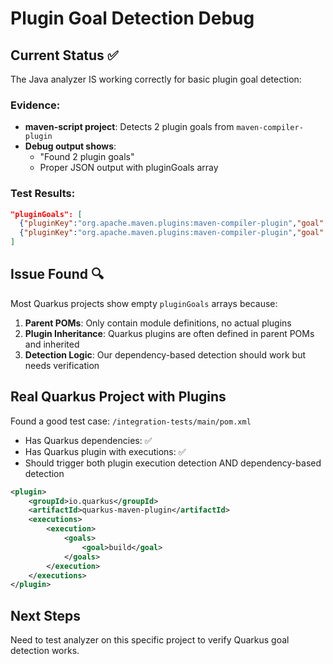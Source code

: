 # Plugin Goal Detection Debug

## Current Status ✅

The Java analyzer IS working correctly for basic plugin goal detection:

### Evidence:
- **maven-script project**: Detects 2 plugin goals from `maven-compiler-plugin`
- **Debug output shows**: 
  - "Found 2 plugin goals" 
  - Proper JSON output with pluginGoals array

### Test Results:
```json
"pluginGoals": [
  {"pluginKey":"org.apache.maven.plugins:maven-compiler-plugin","goal":"compile","phase":null,"executionId":"default","targetName":"maven-compiler:compile","targetType":"build"},
  {"pluginKey":"org.apache.maven.plugins:maven-compiler-plugin","goal":"testCompile","phase":null,"executionId":"default","targetName":"maven-compiler:testCompile","targetType":"build"}
]
```

## Issue Found 🔍

Most Quarkus projects show empty `pluginGoals` arrays because:

1. **Parent POMs**: Only contain module definitions, no actual plugins
2. **Plugin Inheritance**: Quarkus plugins are often defined in parent POMs and inherited
3. **Detection Logic**: Our dependency-based detection should work but needs verification

## Real Quarkus Project with Plugins

Found a good test case: `/integration-tests/main/pom.xml`
- Has Quarkus dependencies: ✅
- Has Quarkus plugin with executions: ✅
- Should trigger both plugin execution detection AND dependency-based detection

```xml
<plugin>
    <groupId>io.quarkus</groupId>
    <artifactId>quarkus-maven-plugin</artifactId>
    <executions>
        <execution>
            <goals>
                <goal>build</goal>
            </goals>
        </execution>
    </executions>
</plugin>
```

## Next Steps

Need to test analyzer on this specific project to verify Quarkus goal detection works.